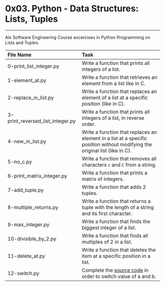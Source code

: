 # 0x03. Python - Data Structures: Lists, Tuples
-----------------------------------------------
Alx Software Engineering Course excercises in Python Programming on Lists and Tuples.

| File Name | Task |
|:----------|:-----|
| 0-print_list_integer.py | Write a function that prints all integers of a list. |
| 1-element_at.py | Write a function that retrieves an element from a list like in C. |
| 2-replace_in_list.py | Write a function that replaces an element of a list at a specific position (like in C). |
| 3-print_reversed_list_integer.py | Write a function that prints all integers of a list, in reverse order. |
| 4-new_in_list.py | Write a function that replaces an element in a list at a specific position without modifying the original list (like in C). |
| 5-no_c.py | Write a function that removes all characters `c` and `C` from a string. |
| 6-print_matrix_integer.py | Write a function that prints a matrix of integers. |
| 7-add_tuple.py | Write a function that adds 2 tuples. |
| 8-multiple_returns.py | Write a function that returns a tuple with the length of a string and its first character. |
| 9-max_integer.py | Write a function that finds the biggest integer of a list. |
| 10-divisible_by_2.py | Write a function that finds all multiples of 2 in a list. |
| 11-delete_at.py | Write a function that deletes the item at a specific position in a list. |
| 12-switch.py | Complete the <a href="https://github.com/holbertonschool/0x03.py/blob/master/12-switch_py">source code</a> in order to switch value of a and b. |

